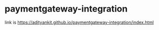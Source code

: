 # paymentgateway-integration


link is https://adityankit.github.io/paymentgateway-integration/index.html

